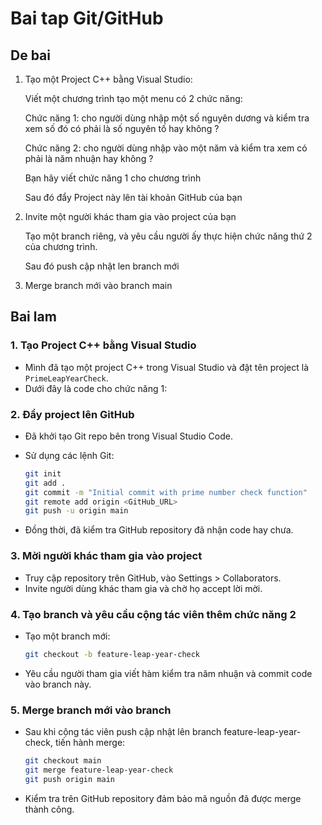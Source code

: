 # Bai tap Git/GitHub

## De bai

1. Tạo một Project C++ bằng Visual Studio:

   Viết một chương trình tạo một menu có 2 chức năng:

   Chức năng 1: cho người dùng nhập một số nguyên dương và kiểm tra xem số đó có phải là số nguyên tố hay không ?

   Chức năng 2: cho người dùng nhập vào một năm và kiểm tra xem có phải là năm nhuận hay không ?

   Bạn hãy viết chức năng 1 cho chương trình

   Sau đó đẩy Project này lên tài khoản GitHub của bạn

2. Invite một người khác tham gia vào project của bạn

   Tạo một branch riêng, và yêu cầu người ấy thực hiện chức năng thứ 2 của chương trình.

   Sau đó push cập nhật len branch mới

3. Merge branch mới vào branch main

## Bai lam

### 1. Tạo Project C++ bằng Visual Studio

- Mình đã tạo một project C++ trong Visual Studio và đặt tên project là `PrimeLeapYearCheck`.
- Dưới đây là code cho chức năng 1:

### 2. Đẩy project lên GitHub

- Đã khởi tạo Git repo bên trong Visual Studio Code.
- Sử dụng các lệnh Git:

  ```bash
  git init
  git add .
  git commit -m "Initial commit with prime number check function"
  git remote add origin <GitHub_URL>
  git push -u origin main
  ```

- Đồng thời, đã kiểm tra GitHub repository đã nhận code hay chưa.

### 3. Mời người khác tham gia vào project

- Truy cập repository trên GitHub, vào Settings > Collaborators.
- Invite người dùng khác tham gia và chờ họ accept lời mời.

### 4. Tạo branch và yêu cầu cộng tác viên thêm chức năng 2

- Tạo một branch mới:

  ```bash
  git checkout -b feature-leap-year-check
  ```

- Yêu cầu người tham gia viết hàm kiểm tra năm nhuận và commit code vào branch này.

### 5. Merge branch mới vào branch

- Sau khi cộng tác viên push cập nhật lên branch feature-leap-year-check, tiến hành merge:

  ```bash
  git checkout main
  git merge feature-leap-year-check
  git push origin main
  ```

- Kiểm tra trên GitHub repository đảm bảo mã nguồn đã được merge thành công.
